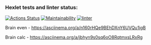 ### Hexlet tests and linter status:
[![Actions Status](https://github.com/Dimabytes/frontend-project-lvl1/workflows/hexlet-check/badge.svg)](https://github.com/Dimabytes/frontend-project-lvl1/actions)
[![Maintainability](https://api.codeclimate.com/v1/badges/a99a88d28ad37a79dbf6/maintainability)](https://codeclimate.com/github/codeclimate/codeclimate/maintainability)
[![linter](https://github.com/Dimabytes/frontend-project-lvl1/workflows/linter/badge.svg)](https://github.com/Dimabytes/frontend-project-lvl1/actions)


Brain even - https://asciinema.org/a/n160rHQe9BEhDXnY6UVQu1igB

Brain calc - https://asciinema.org/a/jbhyn9s0sq6oO8RqtmxsLRxRg
